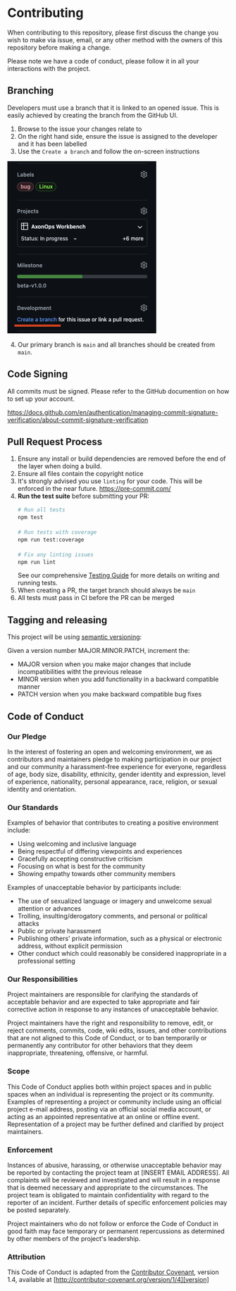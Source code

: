 # Contributing

When contributing to this repository, please first discuss the change you wish to make via issue,
email, or any other method with the owners of this repository before making a change. 

Please note we have a code of conduct, please follow it in all your interactions with the project.

## Branching

Developers must use a branch that it is linked to an opened issue. This is easily achieved by creating
the branch from the GitHub UI. 

1. Browse to the issue your changes relate to
2. On the right hand side, ensure the issue is assigned to the developer and it has been labelled
3. Use the `Create a branch` and follow the on-screen instructions

![Create a branch](./docs/create-branch.png)

4. Our primary branch is `main` and all branches should be created from `main`.

## Code Signing

All commits must be signed. Please refer to the GitHub documention on how to set up your account.

https://docs.github.com/en/authentication/managing-commit-signature-verification/about-commit-signature-verification

## Pull Request Process

1. Ensure any install or build dependencies are removed before the end of the layer when doing a 
   build.
2. Ensure all files contain the copyright notice
3. It's strongly advised you use `linting` for your code. This will be enforced in the near future.
   https://pre-commit.com/
4. **Run the test suite** before submitting your PR:
   ```sh
   # Run all tests
   npm test
   
   # Run tests with coverage
   npm run test:coverage
   
   # Fix any linting issues
   npm run lint
   ```
   See our comprehensive [Testing Guide](TESTING.md) for more details on writing and running tests.
5. When creating a PR, the target branch should always be `main`
6. All tests must pass in CI before the PR can be merged

## Tagging and releasing

This project will be using [semantic versioning](https://github.com/semver/semver/blob/master/semver.md):

Given a version number MAJOR.MINOR.PATCH, increment the:

- MAJOR version when you make major changes that include incompatibilities witht the previous release
- MINOR version when you add functionality in a backward compatible manner
- PATCH version when you make backward compatible bug fixes

## Code of Conduct

### Our Pledge

In the interest of fostering an open and welcoming environment, we as
contributors and maintainers pledge to making participation in our project and
our community a harassment-free experience for everyone, regardless of age, body
size, disability, ethnicity, gender identity and expression, level of experience,
nationality, personal appearance, race, religion, or sexual identity and
orientation.

### Our Standards

Examples of behavior that contributes to creating a positive environment
include:

* Using welcoming and inclusive language
* Being respectful of differing viewpoints and experiences
* Gracefully accepting constructive criticism
* Focusing on what is best for the community
* Showing empathy towards other community members

Examples of unacceptable behavior by participants include:

* The use of sexualized language or imagery and unwelcome sexual attention or
advances
* Trolling, insulting/derogatory comments, and personal or political attacks
* Public or private harassment
* Publishing others' private information, such as a physical or electronic
  address, without explicit permission
* Other conduct which could reasonably be considered inappropriate in a
  professional setting

### Our Responsibilities

Project maintainers are responsible for clarifying the standards of acceptable
behavior and are expected to take appropriate and fair corrective action in
response to any instances of unacceptable behavior.

Project maintainers have the right and responsibility to remove, edit, or
reject comments, commits, code, wiki edits, issues, and other contributions
that are not aligned to this Code of Conduct, or to ban temporarily or
permanently any contributor for other behaviors that they deem inappropriate,
threatening, offensive, or harmful.

### Scope

This Code of Conduct applies both within project spaces and in public spaces
when an individual is representing the project or its community. Examples of
representing a project or community include using an official project e-mail
address, posting via an official social media account, or acting as an appointed
representative at an online or offline event. Representation of a project may be
further defined and clarified by project maintainers.

### Enforcement

Instances of abusive, harassing, or otherwise unacceptable behavior may be
reported by contacting the project team at [INSERT EMAIL ADDRESS]. All
complaints will be reviewed and investigated and will result in a response that
is deemed necessary and appropriate to the circumstances. The project team is
obligated to maintain confidentiality with regard to the reporter of an incident.
Further details of specific enforcement policies may be posted separately.

Project maintainers who do not follow or enforce the Code of Conduct in good
faith may face temporary or permanent repercussions as determined by other
members of the project's leadership.

### Attribution

This Code of Conduct is adapted from the [Contributor Covenant][homepage], version 1.4,
available at [http://contributor-covenant.org/version/1/4][version]

[homepage]: http://contributor-covenant.org
[version]: http://contributor-covenant.org/version/1/4/